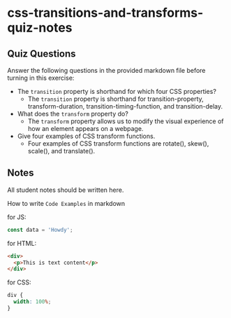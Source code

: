 # css-transitions-and-transforms-quiz-notes

## Quiz Questions

Answer the following questions in the provided markdown file before turning in this exercise:

- The `transition` property is shorthand for which four CSS properties?
  - The `transition` property is shorthand for transition-property, transform-duration, transition-timing-function, and transition-delay.
- What does the `transform` property do?
  - The `transform` property allows us to modify the visual experience of how an element appears on a webpage.
- Give four examples of CSS transform functions.
  - Four examples of CSS transform functions are rotate(), skew(), scale(), and translate().

## Notes

All student notes should be written here.

How to write `Code Examples` in markdown

for JS:

```javascript
const data = 'Howdy';
```

for HTML:

```html
<div>
  <p>This is text content</p>
</div>
```

for CSS:

```css
div {
  width: 100%;
}
```
